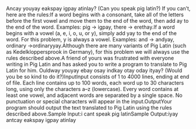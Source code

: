 Ancay youyay eakspay igpay atinlay? (Can you speak pig latin?) If you can’t, here are the rules:If a word begins with a consonant, take all of the letters before the first vowel and move them to the end of the word, then add ay to the end of the word. Examples: pig → igpay, there → erethay.If a word begins with a vowel (a, e, i, o, u, or y), simply add yay to the end of the word. For this problem, y is always a vowel. Examples: and → andyay, ordinary →ordinaryyay.Although there are many variants of Pig Latin (such as Kedelkloppersprook in Germany), for this problem we will always use the rules described above.A friend of yours was frustrated with everyone writing in Pig Latin and has asked you to write a program to translate to Pig Latin for him. Ouldway youyay ebay osay indkay otay oday ityay? (Would you be so kind to do it?)InputInput consists of 1 to 4000 lines, ending at end of file. Each line contains up to 100 words, each word up to 30 characters long, using only the characters a–z (lowercase). Every word contains at least one vowel, and adjacent words are separated by a single space. No punctuation or special characters will appear in the input.OutputYour program should output the text translated to Pig Latin using the rules described above.Sample Input:i cant speak pig latinSample Output:iyay antcay eakspay igpay atinlay

